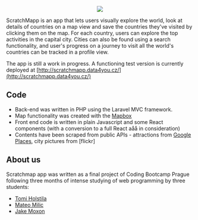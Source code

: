 <p align="center"> <img src="http://scratchmapp.data4you.cz/img/logo_readme.PNG"></p>

ScratchMapp is an app that lets users visually explore the world, look at details of countries on a map view and save the countries they've visited by clicking them on the map. For each country, users can explore the top activities in the capital city. Cities can also be found using a search functionality, and user's progress on a journey to visit all the world's countries can be tracked in a profile view.

The app is still a work in progress. A functioning test version is currently deployed at [http://scratchmapp.data4you.cz/](http://scratchmapp.data4you.cz/)

## Code

- Back-end was written in PHP using the Laravel MVC framework.
- Map functionality was created with the [Mapbox](https://www.mapbox.com/)  
- Front end code is written in plain Javascript and some React components (with a conversion to a full React aåå in consideration)
- Contents have been scraped from public APIs - attractions from [Google Places](https://developers.google.com/places/web-service/search), city pictures from [flickr]

## About us 

Scratchmap app was written as a final project of Coding Bootcamp Prague following three months of intense studying of web programming by three students:
- [Tomi Holstila](https://github.com/tholsti)
- [Mateo Milic](https://github.com/mmilic1994)
- [Jake Moxon](https://github.com/jakemox)
